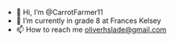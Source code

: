 - 👋 Hi, I’m @CarrotFarmer11
- 🌱 I’m currently in grade 8 at Frances Kelsey
- 📫 How to reach me oliverhslade@gmail.com 

<!---
CarrotFarmer11/CarrotFarmer11 is a ✨ special ✨ repository because its `README.md` (this file) appears on your GitHub profile.
You can click the Preview link to take a look at your changes.
--->
